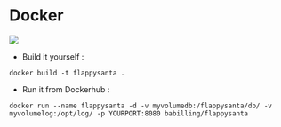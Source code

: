# Docker

[![](https://img.shields.io/docker/automated/jrottenberg/ffmpeg.svg?style=for-the-badge)](https://hub.docker.com/r/babilling/flappysanta/)

- Build it yourself : 
```
docker build -t flappysanta .
```

- Run it from Dockerhub : 
```
docker run --name flappysanta -d -v myvolumedb:/flappysanta/db/ -v myvolumelog:/opt/log/ -p YOURPORT:8080 babilling/flappysanta
```
